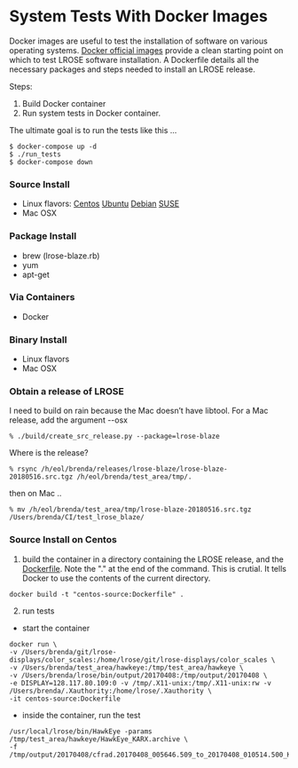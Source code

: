 # System Tests With Docker Images
Docker images are useful to test the installation of software on various operating systems.  [Docker official images](https://hub.docker.com/explore) provide a clean starting point on which to test LROSE software installation.  A Dockerfile details all the necessary packages and steps needed to install an LROSE release.  

Steps:
1. Build Docker container
2. Run system tests in Docker container. 

The ultimate goal is to run the tests like this ...
```
$ docker-compose up -d
$ ./run_tests
$ docker-compose down
```


### Source Install
- Linux flavors: [Centos](centos_source.md) [Ubuntu](ubuntu_source.md) [Debian]() [SUSE]()
- Mac OSX
### Package Install
- brew (lrose-blaze.rb)
- yum
- apt-get
### Via Containers
- Docker
### Binary Install
- Linux flavors
- Mac OSX


### Obtain a release of LROSE

I need to build on rain because the Mac doesn’t have libtool.  For a Mac release, add the argument --osx
```
% ./build/create_src_release.py --package=lrose-blaze
```

Where is the release?
```
% rsync /h/eol/brenda/releases/lrose-blaze/lrose-blaze-20180516.src.tgz /h/eol/brenda/test_area/tmp/.
```
then on Mac ..
```
% mv /h/eol/brenda/test_area/tmp/lrose-blaze-20180516.src.tgz /Users/brenda/CI/test_lrose_blaze/
```

### Source Install on Centos
1. build the container in a directory containing the LROSE release, and the [Dockerfile]().  Note the "." at the end of the command.  This is crutial.  It tells Docker to use the contents of the current directory.
```
docker build -t "centos-source:Dockerfile" . 
```
2. run tests
- start the container
```
docker run \
-v /Users/brenda/git/lrose-displays/color_scales:/home/lrose/git/lrose-displays/color_scales \
-v /Users/brenda/test_area/hawkeye:/tmp/test_area/hawkeye \
-v /Users/brenda/lrose/bin/output/20170408:/tmp/output/20170408 \
-e DISPLAY=128.117.80.109:0 -v /tmp/.X11-unix:/tmp/.X11-unix:rw -v /Users/brenda/.Xauthority:/home/lrose/.Xauthority \
-it centos-source:Dockerfile
```
- inside the container, run the test 
```
/usr/local/lrose/bin/HawkEye -params /tmp/test_area/hawkeye/HawkEye_KARX.archive \
-f /tmp/output/20170408/cfrad.20170408_005646.509_to_20170408_010514.500_KARX_Surveillance_SUR.nc
```
